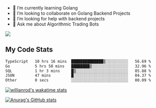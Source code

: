 
- 🌱 I’m currently learning Golang
- 👯 I’m looking to collaborate on Golang Backend Projects
- 🤔 I’m looking for help with backend projects
- 💬 Ask me about Algorithmic Trading Bots

![](https://github-profile-trophy.vercel.app/?username=kevinbarrero)

## My Code Stats

<!--START_SECTION:waka-->

```txt
TypeScript   10 hrs 16 mins  ██████████████▒░░░░░░░░░░   56.69 %
Go           5 hrs 58 mins   ████████▒░░░░░░░░░░░░░░░░   32.96 %
SQL          1 hr 3 mins     █▒░░░░░░░░░░░░░░░░░░░░░░░   05.88 %
JSON         47 mins         █░░░░░░░░░░░░░░░░░░░░░░░░   04.37 %
Other        0 secs          ░░░░░░░░░░░░░░░░░░░░░░░░░   00.09 %
```

<!--END_SECTION:waka-->

[![willianrod's wakatime stats](https://github-readme-stats.vercel.app/api/wakatime?username=holdandup&layout=compact&theme=react&custom_title=Wakatime%20All%20Time%20Stats&langs_count=8)](https://github.com/anuraghazra/github-readme-stats)

[![Anurag's GitHub stats](https://github-readme-stats.vercel.app/api?username=Kevinbarrero)](https://github.com/anuraghazra/github-readme-stats)




